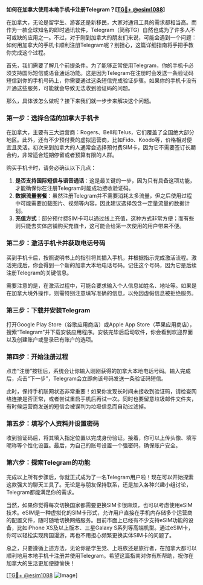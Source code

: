 **如何在加拿大使用本地手机卡注册Telegram？[[TG💪+ @esim1088](https://t.me/s/esim1088)]**

在加拿大，无论是留学生、游客还是新移民，大家对通讯工具的需求都相当高。而作为一款全球知名的即时通讯软件，Telegram（简称TG）自然也成为了许多人不可或缺的应用之一。不过，对于刚到加拿大的朋友们来说，可能会遇到一个问题：如何用加拿大的手机卡顺利注册Telegram呢？别担心，这篇详细指南将手把手教你完成这个过程。

首先，我们需要了解几个前提条件。为了能够正常使用Telegram，你的手机卡必须支持国际短信或语音通话功能。这是因为Telegram在注册时会发送一条验证码短信到你的手机号码上，你需要通过这条短信完成验证步骤。如果你的手机卡没有开通这些服务，可能就会导致无法收到验证码的问题。

那么，具体该怎么做呢？接下来我们就一步步来解决这个问题。

### 第一步：选择合适的加拿大手机卡

在加拿大，主要有三大运营商：Rogers、Bell和Telus，它们覆盖了全国绝大部分地区。此外，还有不少预付费的虚拟运营商，比如Fido、Koodo等，价格相对便宜且灵活。初次来到加拿大的人通常会选择预付费SIM卡，因为它不需要签订长期合约，非常适合短期停留或者预算有限的人群。

购买手机卡时，请务必确认以下几点：
1. **是否支持国际短信与语音通话**：这是最关键的一步，因为只有具备这项功能，才能确保你在注册Telegram时能成功接收验证码。
2. **数据流量套餐**：虽然注册Telegram并不需要消耗太多流量，但之后使用过程中可能需要加载图片、视频等内容，因此建议选择包含一定量流量的数据计划。
3. **充值方式**：部分预付费SIM卡可以通过线上充值，这种方式非常方便；而有些则只能去实体店铺购买充值卡，这可能会给第一次使用的用户带来不便。

### 第二步：激活手机卡并获取电话号码

买到手机卡后，按照说明书上的指引将其插入手机，并根据指示完成激活流程。激活完成后，你会得到一个新的加拿大本地电话号码。记住这个号码，因为它是后续注册Telegram的关键信息。

需要注意的是，在激活过程中，可能会要求输入个人信息如姓名、地址等。如果是在加拿大境外操作，则需特别注意填写准确的信息，以免因虚假信息被拒绝服务。

### 第三步：下载并安装Telegram

打开Google Play Store（谷歌应用商店）或Apple App Store（苹果应用商店），搜索“Telegram”并下载安装应用程序。安装完毕后启动软件，你会看到欢迎界面以及创建账户或登录已有账户的选项。

### 第四步：开始注册过程

点击“注册”按钮后，系统会让你输入刚刚获得的加拿大本地电话号码。输入完成后，点击“下一步”，Telegram会立即向该号码发送一条验证码短信。

此时，保持手机联网状态非常重要！如果你发现长时间未接收到验证码，请检查网络连接是否正常，或者尝试重启手机后再试一次。同时也要留意垃圾邮件文件夹，有时候运营商发送的短信会被误判为垃圾信息而自动过滤掉。

### 第五步：填写个人资料并设置密码

收到验证码后，将其填入指定位置以完成身份验证。接着，你可以上传头像、填写昵称等个性化设置。最后，为自己的账号设置一个强密码，确保账户安全。

### 第六步：探索Telegram的功能

完成以上所有步骤后，你就正式成为了一名Telegram用户啦！现在可以开始探索这款强大的聊天工具了。无论是与朋友保持联系，还是加入各种兴趣小组讨论，Telegram都能满足你的需求。

当然，如果你觉得每次切换国家都需要更换SIM卡很麻烦，也可以考虑使用eSIM技术。eSIM是一种虚拟化的SIM卡形式，允许用户直接在手机内存储多个运营商的配置文件，随时随地切换网络服务。目前市面上已经有不少支持eSIM功能的设备，比如iPhone XS及以上版本、三星Galaxy S系列等高端机型。通过eSIM卡，你可以轻松实现跨国漫游，再也不用担心频繁更换实体SIM卡的问题了。

总之，只要遵循上述方法，无论你是学生党、上班族还是旅行者，在加拿大都可以顺利地用本地手机卡注册并使用Telegram。希望这篇指南对你有所帮助，祝你在加拿大的生活更加便捷愉快！

[[TG💪+ @esim1088](https://t.me/s/esim1088) ![Image](https://i.postimg.cc/4NQfJmqS/Snipaste-2025-05-13-00-14-12.png)]